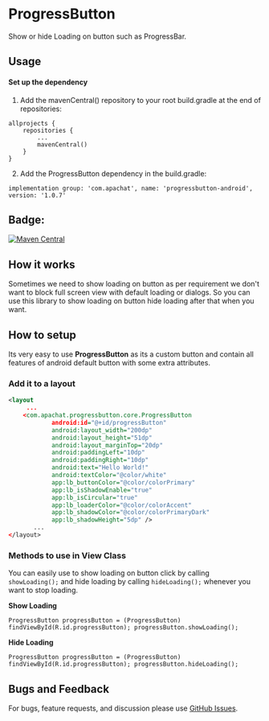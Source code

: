 # ProgressButton
Show or hide Loading on button such as ProgressBar.

## Usage
#### Set up the dependency
1. Add the mavenCentral() repository to your root build.gradle at the end of repositories:
```
allprojects {
	repositories {
		...
		mavenCentral()
	}
}
```
2. Add the ProgressButton dependency in the build.gradle:
```
implementation group: 'com.apachat', name: 'progressbutton-android', version: '1.0.7'
```

Badge:
-----
[![Maven Central](https://img.shields.io/maven-central/v/com.apachat/progressbutton-android.svg?label=Maven%20Central)](https://search.maven.org/search?q=g:%22com.apachat%22%20AND%20a:%22progressbutton-android%22)

## How it works

Sometimes we need to show loading on button as per requirement we don't want to block full screen view with default loading or dialogs. So you can use this library to show loading on button hide loading after that when you want. 

## How to setup

Its very easy to use **ProgressButton** as its a custom button and contain all features of android default button with some extra attributes.

### Add it to a layout

```xml
<layout
     ...
    <com.apachat.progressbutton.core.ProgressButton
            android:id="@+id/progressButton"
            android:layout_width="200dp"
            android:layout_height="51dp"
            android:layout_marginTop="20dp"
            android:paddingLeft="10dp"
            android:paddingRight="10dp"
            android:text="Hello World!"
            android:textColor="@color/white"
            app:lb_buttonColor="@color/colorPrimary"
            app:lb_isShadowEnable="true"
            app:lb_isCircular="true"
            app:lb_loaderColor="@color/colorAccent"
            app:lb_shadowColor="@color/colorPrimaryDark"
            app:lb_shadowHeight="5dp" />
       ...
</layout>
```

### Methods to use in View Class 
   
   You can easily use to show loading on button click by calling `showLoading();` and hide loading by calling 
   `hideLoading();` whenever you want to stop loading.
   
   **Show Loading**
   
   `ProgressButton progressButton = (ProgressButton) findViewById(R.id.progressButton);
    progressButton.showLoading();
   `
   
   **Hide Loading**
    
   `ProgressButton progressButton = (ProgressButton) findViewById(R.id.progressButton);
    progressButton.hideLoading();
    `
    
## Bugs and Feedback

For bugs, feature requests, and discussion please use [GitHub Issues](https://github.com/FarhamHosseini/ProgressButton/issues).
